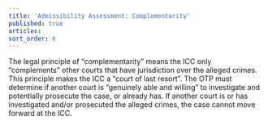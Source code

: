 ```yaml
---
title: 'Admissibility Assessment: Complementarity'
published: true
articles:
sort_order: 6
---
```



The legal principle of “complementarity” means the ICC only “complements” other courts that have jurisdiction over the alleged crimes. This principle makes the ICC a “court of last resort”. The OTP must determine if another court is “genuinely able and willing” to investigate and potentially prosecute the case, or already has. If another court is or has investigated and/or prosecuted the alleged crimes, the case cannot move forward at the ICC.
